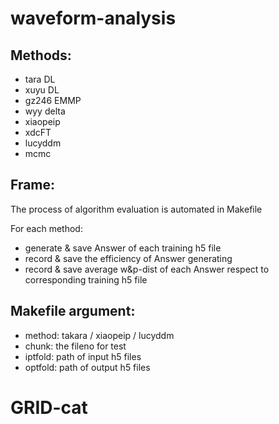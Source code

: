 # waveform-analysis

## Methods:

+ tara DL
+ xuyu DL
+ gz246 EMMP
+ wyy delta
+ xiaopeip
+ xdcFT
+ lucyddm
+ mcmc

## Frame:
The process of algorithm evaluation is automated in Makefile

For each method:
+ generate & save Answer of each training h5 file
+ record & save the efficiency of Answer generating
+ record & save average w&p-dist of each Answer respect to corresponding training h5 file

## Makefile argument:
+ method: takara / xiaopeip / lucyddm
+ chunk: the fileno for test
+ iptfold: path of input h5 files
+ optfold: path of output h5 files
# GRID-cat
